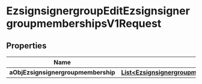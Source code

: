 

# EzsignsignergroupEditEzsignsignergroupmembershipsV1Request

## Properties

Name | Type | Description | Notes
------------ | ------------- | ------------- | -------------
**aObjEzsignsignergroupmembership** | [**List&lt;EzsignsignergroupmembershipRequestCompound&gt;**](EzsignsignergroupmembershipRequestCompound.md) |  | 





